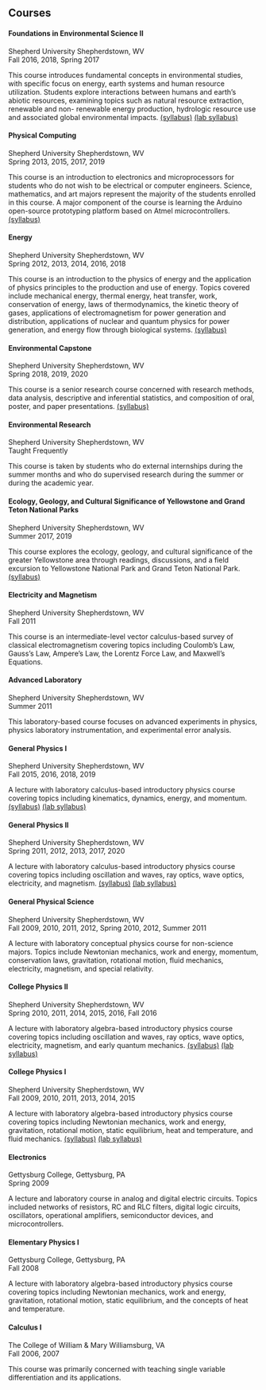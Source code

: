 ## Courses

#### Foundations in Environmental Science II
Shepherd University	Shepherdstown, WV  
Fall 2016, 2018, Spring 2017

This course introduces fundamental concepts in environmental studies, with specific focus on energy, earth systems and human resource utilization. Students explore interactions between humans and earth’s abiotic resources, examining topics such as natural resource extraction, renewable and non- renewable energy production, hydrologic resource use and associated global environmental impacts. [(syllabus)](https://groff-portfolio.s3.amazonaws.com/courses/envs-202-f18.pdf) [(lab syllabus)](https://groff-portfolio.s3.amazonaws.com/courses/envs-202l-f18.pdf)

#### Physical Computing 
Shepherd University	Shepherdstown, WV  
Spring 2013, 2015, 2017, 2019

This course is an introduction to electronics and microprocessors for students who do not wish to be electrical or computer engineers. Science, mathematics, and art majors represent the majority of the students enrolled in this course. A major component of the course is learning the Arduino open-source prototyping platform based on Atmel microcontrollers. [(syllabus)](https://groff-portfolio.s3.amazonaws.com/courses/phys-302-s19.pdf)

#### Energy
Shepherd University	Shepherdstown, WV  
Spring 2012, 2013, 2014, 2016, 2018

This course is an introduction to the physics of energy and the application of physics principles to the production and use of energy. Topics covered include mechanical energy, thermal energy, heat transfer, work, conservation of energy, laws of thermodynamics, the kinetic theory of gases, applications of electromagnetism for power generation and distribution, applications of nuclear and quantum physics for power generation, and energy flow through biological systems. [(syllabus)](https://groff-portfolio.s3.amazonaws.com/courses/phys-301-s18.pdf) 

#### Environmental Capstone                                                                                       
Shepherd University	Shepherdstown, WV  
Spring 2018, 2019, 2020
 
This course is a senior research course concerned with research methods, data analysis, descriptive and inferential statistics, and composition of oral, poster, and paper presentations. [(syllabus)](https://groff-portfolio.s3.amazonaws.com/courses/envs-462-s20.pdf) 

#### Environmental Research
Shepherd University	Shepherdstown, WV  
Taught Frequently

This course is taken by students who do external internships during the summer months and who do supervised research during the summer or during the academic year.

#### Ecology, Geology, and Cultural Significance of Yellowstone and Grand Teton National Parks
Shepherd University	Shepherdstown, WV  
Summer 2017, 2019

This course explores the ecology, geology, and cultural significance of the greater Yellowstone area through readings, discussions, and a field excursion to Yellowstone National Park and Grand Teton National Park. [(syllabus)](https://groff-portfolio.s3.amazonaws.com/courses/envs-399a-sum19.pdf) 

#### Electricity and Magnetism
Shepherd University	Shepherdstown, WV  
Fall 2011

This course is an intermediate-level vector calculus-based survey of classical electromagnetism covering topics including Coulomb’s Law, Gauss’s Law, Ampere’s Law, the Lorentz Force Law, and Maxwell’s Equations.

#### Advanced Laboratory
Shepherd University	Shepherdstown, WV  
Summer 2011

This laboratory-based course focuses on advanced experiments in physics, physics laboratory instrumentation, and experimental error analysis.

#### General Physics I
Shepherd University	Shepherdstown, WV  
Fall 2015, 2016, 2018, 2019

A lecture with laboratory calculus-based introductory physics course covering topics including kinematics, dynamics, energy, and momentum. [(syllabus)](https://groff-portfolio.s3.amazonaws.com/courses/phys-221-f19.pdf) [(lab syllabus)](https://groff-portfolio.s3.amazonaws.com/courses/phys-221l-f19.pdf) 
 
#### General Physics II
Shepherd University	Shepherdstown, WV  
Spring 2011, 2012, 2013, 2017, 2020

A lecture with laboratory calculus-based introductory physics course covering topics including oscillation and waves, ray optics, wave optics, electricity, and magnetism. [(syllabus)](https://groff-portfolio.s3.amazonaws.com/courses/phys-222-s20.pdf) [(lab syllabus)](https://groff-portfolio.s3.amazonaws.com/courses/phys-222l-s20.pdf) 

#### General Physical Science
Shepherd University	Shepherdstown, WV  
Fall 2009, 2010, 2011, 2012, Spring 2010, 2012, Summer 2011

A lecture with laboratory conceptual physics course for non-science majors. Topics include Newtonian mechanics, work and energy, momentum, conservation laws, gravitation, rotational motion, fluid mechanics, electricity, magnetism, and special   relativity.

#### College Physics II
Shepherd University	Shepherdstown, WV  
Spring 2010, 2011, 2014, 2015, 2016, Fall 2016

A lecture with laboratory algebra-based introductory physics course covering topics including oscillation and waves, ray optics, wave optics, electricity, magnetism, and early quantum mechanics. [(syllabus)](https://groff-portfolio.s3.amazonaws.com/courses/phys-202-f16.pdf) [(lab syllabus)](https://groff-portfolio.s3.amazonaws.com/courses/phys-202l-f16.pdf) 

#### College Physics I
Shepherd University	Shepherdstown, WV  
Fall 2009, 2010, 2011, 2013, 2014, 2015

A lecture with laboratory algebra-based introductory physics course covering topics including Newtonian mechanics, work and energy, gravitation, rotational motion, static equilibrium, heat and temperature, and fluid mechanics. [(syllabus)](https://groff-portfolio.s3.amazonaws.com/courses/phys-201-f15.pdf) [(lab syllabus)](https://groff-portfolio.s3.amazonaws.com/courses/phys-201l-f15.pdf) 

#### Electronics
Gettysburg College, Gettysburg, PA  
Spring 2009

A lecture and laboratory course in analog and digital electric circuits. Topics included networks of resistors, RC and RLC filters, digital logic circuits, oscillators, operational amplifiers, semiconductor devices, and microcontrollers.

#### Elementary Physics I	
Gettysburg College, Gettysburg, PA  
Fall 2008

A lecture with laboratory algebra-based introductory physics course covering topics including Newtonian mechanics, work and energy, gravitation, rotational motion, static equilibrium, and the concepts of heat  and temperature.

#### Calculus I
The College of William & Mary	Williamsburg, VA  
Fall 2006, 2007

This course was primarily concerned with teaching single variable differentiation and its applications.
